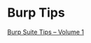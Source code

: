 # Burp Tips



[Burp Suite Tips – Volume 1](https://www.ryanwendel.com/2019/04/23/burp-suite-tips-volume-1/)